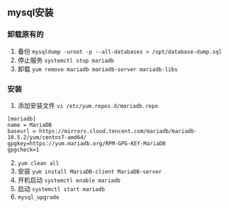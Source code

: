 ## mysql安装

### 卸载原有的
1. 备份 `mysqldump -uroot -p --all-databases > /opt/database-dump.sql`
2. 停止服务 `systemctl stop mariadb`
3. 卸载 `yum remove mariadb mariadb-server mariadb-libs`

### 安装
1. 添加安装文件 `vi /etc/yum.repos.d/mariadb.repo`
```
[mariadb]
name = MariaDB
baseurl = https://mirrors.cloud.tencent.com/mariadb/mariadb-10.5.2/yum/centos7-amd64/
gpgkey=https://yum.mariadb.org/RPM-GPG-KEY-MariaDB
gpgcheck=1
```

2. `yum clean all`
3. 安装 `yum install MariaDB-client MariaDB-server`
4. 开机启动 `systemctl enable mariadb`
5. 启动 `systemctl start mariadb`
6. `mysql_upgrade`